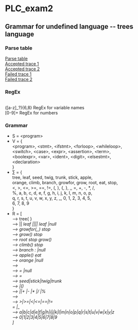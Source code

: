 # PLC_exam2
## Grammar for undefined language -- trees language
### Parse table
[Parse table](https://htmlpreview.github.io/?https://github.com/zboyle1/PLC_exam2/blob/main/parsetable.html)
<br>[Accepted trace 1](https://htmlpreview.github.io/?https://github.com/zboyle1/PLC_exam2/blob/main/correct_trace1.html)
<br>[Accepted trace 2](https://htmlpreview.github.io/?https://github.com/zboyle1/PLC_exam2/blob/main/correct_trace2.html)
<br>[Failed trace 1](https://htmlpreview.github.io/?https://github.com/zboyle1/PLC_exam2/blob/main/failed_trace1.html)
<br>[Failed trace 2](https://htmlpreview.github.io/?https://github.com/zboyle1/PLC_exam2/blob/main/failed_trace2.html)
### RegEx
<br>([a-z]_?){6,8} RegEx for variable names
<br>[0-9]+ RegEx for numbers

### Grammar
- S = \<program>
- V = { 
    <br>\<program>, \<stmt>, \<ifstmt>, \<forloop>, \<whileloop>,
		<br>\<switch>, \<case>, \<expr>, \<assertion>, \<term>, 
		<br>\<boolexpr>, \<var>, \<ident>, \<digit>, \<elsestmt>,
		<br>\<declaration>
	<br>}
- ∑ = { 
    <br>tree, leaf, seed, twig, trunk, stick, apple,
		<br>orange, climb, branch, growfor, grow, root, eat, stop,
		<br><, >, <=, >=, ==, !=, (, ), {, }, ,, =, +, -, *, /,
		<br>%, a, b, c, d, e, f, g, h, i, j, k, l, m, n, o, p,
		<br>q, r, s, t, u, v, w, x, y, z, _, 0, 1, 2, 3, 4, 5,
		<br>6, 7, 8, 9
	<br>}
- R = [
		<br><program> --> tree{ <stmt> }
		<br><stmt> --> <forloop><stmt>|<whileloop><stmt>|<var> leaf <stmt>|<ifstmt><stmt>|<switch><stmt>|<dowhile><stmt>|<assertion> leaf <stmt>|null
		<br><forloop> --> growfor(<var>,<boolexpr>,<expr>) <stmt> stop
		<br><whileloop> --> grow(<boolexpr>) <stmt> stop
		<br><dowhile> --> root <stmt> stop grow(<boolexpr>)
		<br><switch> --> climb(<ident>) <case> stop
		<br><case> --> branch <digit>: <stmt> <case>|null
		<br><ifstmt> --> apple(<boolexpr>) <stmt> <elsestmt> eat
		<br><elsestmt> --> orange <stmt>|null
		<br><var> --> <type> <ident> <declaration>
		<br><declaration> --> = <expr>|null
		<br><assertion> --> <ident> = <expr>
		<br><type> --> seed|stick|twig|trunk
		<br><expr> --> <term>|(<expr>)
		<br><term> --> <ident>|<digit>|+ <expr>|- <expr>|* <expr>|/ <expr>|% <expr>
		<br><boolexpr> --> <expr> <op> <expr>
		<br><op> --> >|>=|<|<=|==|!=
		<br><ident> = <letter>|_<letter>
		<br><letter> --> a|b|c|d|e|f|g|h|i|j|k|l|m|n|o|p|q|r|s|t|u|v|w|x|y|z
		<br><digit> --> 0|1|2|3|4|5|6|7|8|9
	<br>]
